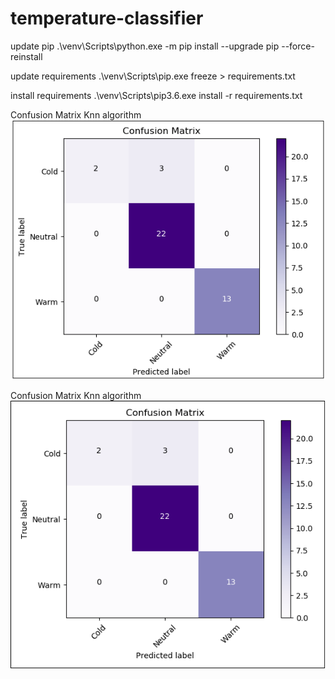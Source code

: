 # temperature-classifier

update pip
.\venv\Scripts\python.exe -m pip install --upgrade pip --force-reinstall

update requirements
.\venv\Scripts\pip.exe freeze > requirements.txt

install requirements
.\venv\Scripts\pip3.6.exe install -r  requirements.txt

Confusion Matrix Knn algorithm
![Confusion Matrix Knn algorithm](./src/resources/images/confusion-matrix-knn.PNG)

Confusion Matrix Knn algorithm
![Confusion Matrix Knn algorithm](./src/resources/images/confusion-matrix-svm.PNG)
